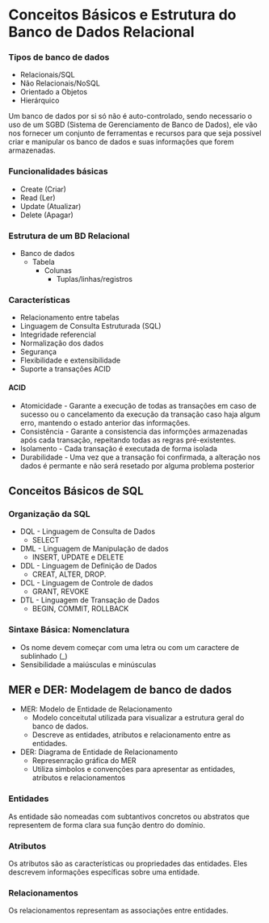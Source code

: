 # Conceitos Básicos e Estrutura do Banco de Dados Relacional

### Tipos de banco de dados
* Relacionais/SQL
* Não Relacionais/NoSQL
* Orientado a Objetos
* Hierárquico

Um banco de dados por si só não é auto-controlado, sendo necessario o uso de um SGBD (Sistema de Gerenciamento de Banco de Dados), ele vão nos fornecer um conjunto de ferramentas e recursos para que seja possivel criar e manipular os banco de dados e suas informações que forem armazenadas.

### Funcionalidades básicas
* Create (Criar)
* Read (Ler)
* Update (Atualizar)
* Delete (Apagar)

### Estrutura de um BD Relacional

* Banco de dados
  * Tabela
    * Colunas
      * Tuplas/linhas/registros

### Características
* Relacionamento entre tabelas
* Linguagem de Consulta Estruturada (SQL)
* Integridade referencial
* Normalização dos dados
* Segurança
* Flexibilidade e extensibilidade
* Suporte a transações ACID

#### ACID
* Atomicidade - Garante a execução de todas as transações em caso de sucesso ou o cancelamento da execução da transação caso haja algum erro, mantendo o estado anterior das informações.
* Consistência - Garante a consistencia das informções armazenadas após cada transação, repeitando todas as regras pré-existentes.
* Isolamento - Cada transação é executada de forma isolada
* Durabilidade - Uma vez que a transação foi confirmada, a alteração nos dados é permante e não será resetado por alguma problema posterior

## Conceitos Básicos de SQL

### Organização da SQL
* DQL - Linguagem de Consulta de Dados
  * SELECT
* DML - Linguagem de Manipulação de dados
  * INSERT, UPDATE e DELETE
* DDL - Linguagem de Definição de Dados
  * CREAT, ALTER, DROP.
* DCL - Linguagem de Controle de dados
  * GRANT, REVOKE
* DTL - Linguagem de Transação de Dados
  * BEGIN, COMMIT, ROLLBACK

### Sintaxe Básica: Nomenclatura
* Os nome devem começar com uma letra ou com um caractere de sublinhado (_)
* Sensibilidade a maiúsculas e minúsculas

## MER e DER: Modelagem de banco de dados

* MER: Modelo de Entidade de Relacionamento
  * Modelo conceitutal utilizada para visualizar a estrutura geral do banco de dados.
  * Descreve as entidades, atributos e relacionamento entre as entidades.
* DER: Diagrama de Entidade de Relacionamento
  * Represenração gráfica do MER
  * Utiliza simbolos e convenções para apresentar as entidades, atributos e relacionamentos

### Entidades
As entidade são nomeadas com subtantivos concretos ou abstratos que representem de forma clara sua função dentro do domínio.

### Atributos
Os atributos são as características ou propriedades das entidades. Eles descrevem informações específicas sobre uma entidade.

### Relacionamentos
Os relacionamentos representam as associações entre entidades.